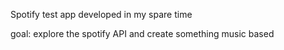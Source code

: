 Spotify test app developed in my spare time

goal: explore the spotify API and create something music based
